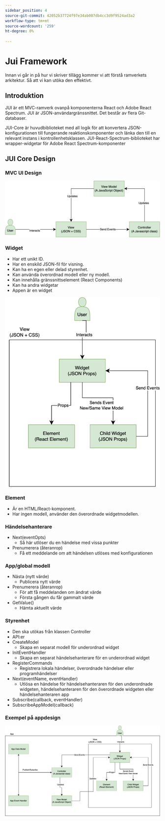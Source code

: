 ```yaml
---
sidebar_position: 4
source-git-commit: 42052b37724f97e34ab007db4cc3d9f9524ad3a2
workflow-type: tm+mt
source-wordcount: '259'
ht-degree: 0%

---
```


# Jui Framework

Innan vi går in på hur vi skriver tillägg kommer vi att förstå ramverkets arkitektur.
Så att vi kan utöka den effektivt.

## Introduktion

JUI är ett MVC-ramverk ovanpå komponenterna React och Adobe React Spectrum. JUI är JSON-användargränssnittet. Det består av flera Git-databaser.

JUI-Core är huvudbiblioteket med all logik för att konvertera JSON-konfigurationen till fungerande reaktionskomponenter och länka den till en relevant instans i kontrollenhetsklassen.
JUI-React-Spectrum-biblioteket har wrapper-widgetar för Adobe React Spectrum-komponenter

## JUI Core Design

### MVC UI Design

![Alt-text](./imgs/jui-mvc-flow.png)

### Widget

- Har ett unikt ID.
- Har en enskild JSON-fil för visning.
- Kan ha en egen eller delad styrenhet.
- Kan använda överordnad modell eller ny modell.
- Kan innehålla gränssnittselement (React Components)
- Kan ha andra widgetar
- Appen är en widget

![Alt-text](./imgs/jui-widget.png)

### Element

- Är en HTML/React-komponent.
- Har ingen modell, använder den överordnade widgetmodellen.

### Händelsehanterare

- Next(eventOpts)
   - Så här utlöser du en händelse med vissa punkter
- Prenumerera (återanrop)
   - Få ett meddelande om att händelsen utlöses med konfigurationen

### App/global modell

- Nästa (nytt värde)
   - Publicera nytt värde
- Prenumerera (återanrop)
   - För att få meddelanden om ändrat värde
   - Första gången du får gammalt värde
- GetValue()
   - Hämta aktuellt värde

### Styrenhet

- Den ska utökas från klassen Controller
- API:er
- CreateModel
   - Skapa en separat modell för underordnad widget
- InitEventHandler
   - Skapa en separat händelsehanterare för en underordnad widget
- RegisterCommands
   - Registrera lokala händelser, överordnade händelser eller programhändelser
- Next(eventName, eventHandler)
   - Utlösa en händelse för händelsehanteraren för den underordnade widgeten, händelsehanteraren för den överordnade widgeten eller händelsehanteraren app
- Subscribe(callback, eventHandler)
- SubscribeAppModel(callback)

### Exempel på appdesign

![Alt-text](./imgs/jui-sample-app.png)
